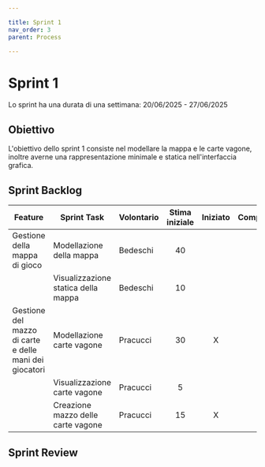 ```yaml
---

title: Sprint 1
nav_order: 3
parent: Process

---
```


# Sprint 1

Lo sprint ha una durata di una settimana: 20/06/2025 - 27/06/2025

## Obiettivo

L'obiettivo dello sprint 1 consiste nel modellare la mappa e le carte vagone, inoltre averne una rappresentazione minimale
e statica nell'interfaccia grafica.

## Sprint Backlog

| Feature                                                | Sprint Task                         | Volontario | Stima iniziale | Iniziato | Completato |
|--------------------------------------------------------|-------------------------------------|------------|:--------------:|:--------:|:----------:|
| Gestione della mappa di gioco                          | Modellazione della mappa            | Bedeschi   |       40       |          |            | 
|                                                        | Visualizzazione statica della mappa | Bedeschi   |       10       |          |            |
| Gestione del mazzo di carte e delle mani dei giocatori | Modellazione carte vagone           | Pracucci   |       30       |    X     |            |
|                                                        | Visualizzazione carte vagone        | Pracucci   |       5        |          |            |
|                                                        | Creazione mazzo delle carte vagone  | Pracucci   |       15       |    X     |            |

## Sprint Review